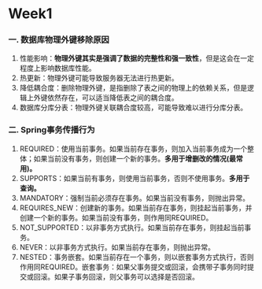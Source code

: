 # Week1

### 一. 数据库物理外键移除原因

1. 性能影响：**物理外键其实是强调了数据的完整性和强一致性**，但是这会在一定程度上影响数据库性能。
2. 热更新：物理外键可能导致服务器无法进行热更新。
3. 降低耦合度：删除物理外键，是指删除了表之间的物理上的依赖关系，但是逻辑上外键依然存在，可以适当降低表之间的耦合度。
4. 数据库分库分表：物理外键关联耦合度较高，可能导致难以进行分库分表。

### 二. Spring事务传播行为

1. REQUIRED：使用当前事务。如果当前存在事务，则加入当前事务成为一个整体；如果当前没有事务，则创建一个新的事务。**多用于增删改的情况(最常用)。**
2. SUPPORTS：如果当前有事务，则使用当前事务，否则不使用事务。**多用于查询。**
3. MANDATORY：强制当前必须存在事务。如果当前没有事务，则抛出异常。
4. REQUIRES_NEW：创建新的事务。如果当前存在事务，则挂起当前事务，并创建一个新的事务。如果当前没有事务，则作用同REQUIRED。
5. NOT_SUPPORTED：以非事务方式执行。如果当前存在事务，则挂起当前事务。
6. NEVER：以非事务方式执行。如果当前存在事务，则抛出异常。
7. NESTED：事务嵌套。如果当前存在一个事务，则以嵌套事务方式执行，否则作用同REQUIRED。嵌套事务：如果父事务提交或回滚，会携带子事务同时提交或回滚。如果子事务回滚，则父事务可以选择是否回滚。

